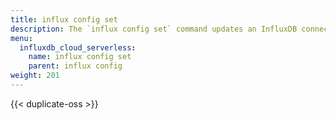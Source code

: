 ```yaml
---
title: influx config set
description: The `influx config set` command updates an InfluxDB connection configuration.
menu:
  influxdb_cloud_serverless:
    name: influx config set
    parent: influx config
weight: 201
---
```


{{< duplicate-oss >}}
